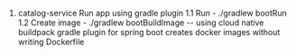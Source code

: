 1. catalog-service
Run app using gradle plugin
    1.1 Run - ./gradlew bootRun
    1.2 Create image - ./gradlew bootBuildImage    -- using cloud native buildpack gradle plugin for spring boot creates docker images without writing Dockerfile
    
   
